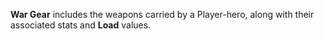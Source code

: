 **War Gear** includes the weapons carried by a Player-hero, along with their associated stats and **Load** values.